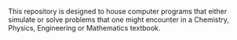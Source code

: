 This repository is designed to house computer programs that either simulate or solve problems that one might encounter in a Chemistry, Physics, Engineering or Mathematics textbook.